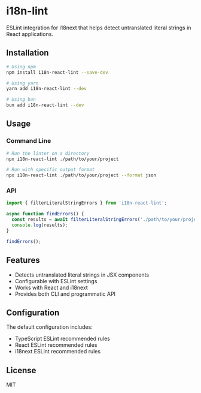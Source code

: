 # i18n-lint

ESLint integration for i18next that helps detect untranslated literal strings in React applications.

## Installation

```bash
# Using npm
npm install i18n-react-lint --save-dev

# Using yarn
yarn add i18n-react-lint --dev

# Using bun
bun add i18n-react-lint --dev
```

## Usage

### Command Line

```bash
# Run the linter on a directory
npx i18n-react-lint ./path/to/your/project

# Run with specific output format
npx i18n-react-lint ./path/to/your/project --format json
```

### API

```typescript
import { filterLiteralStringErrors } from 'i18n-react-lint';

async function findErrors() {
  const results = await filterLiteralStringErrors('./path/to/your/project');
  console.log(results);
}

findErrors();
```

## Features

- Detects untranslated literal strings in JSX components
- Configurable with ESLint settings
- Works with React and i18next
- Provides both CLI and programmatic API

## Configuration

The default configuration includes:
- TypeScript ESLint recommended rules
- React ESLint recommended rules
- i18next ESLint recommended rules

## License

MIT
